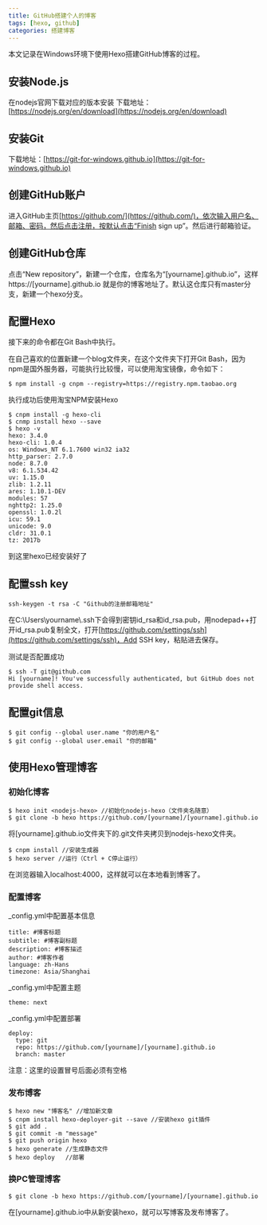 ```yaml
---
title: GitHub搭建个人的博客
tags: [hexo, github]
categories: 搭建博客
---
```

本文记录在Windows环境下使用Hexo搭建GitHub博客的过程。
## 安装Node.js
在nodejs官网下载对应的版本安装
下载地址：[https://nodejs.org/en/download](https://nodejs.org/en/download)

## 安装Git
下载地址：[https://git-for-windows.github.io](https://git-for-windows.github.io)

## 创建GitHub账户
进入GitHub主页[https://github.com/](https://github.com/)，依次输入用户名、邮箱、密码，然后点击注册，按默认点击“Finish sign up”。然后进行邮箱验证。

## 创建GitHub仓库
点击“New repository”，新建一个仓库，仓库名为“[yourname].github.io”，这样https://[yourname].github.io 就是你的博客地址了。默认这仓库只有master分支，新建一个hexo分支。

## 配置Hexo
接下来的命令都在Git Bash中执行。

在自己喜欢的位置新建一个blog文件夹，在这个文件夹下打开Git Bash，因为npm是国外服务器，可能执行比较慢，可以使用淘宝镜像，命令如下：

    $ npm install -g cnpm --registry=https://registry.npm.taobao.org
执行成功后使用淘宝NPM安装Hexo

    $ cnpm install -g hexo-cli
    $ cnmp install hexo --save
    $ hexo -v
    hexo: 3.4.0
    hexo-cli: 1.0.4
    os: Windows_NT 6.1.7600 win32 ia32
    http_parser: 2.7.0
    node: 8.7.0
    v8: 6.1.534.42
    uv: 1.15.0
    zlib: 1.2.11
    ares: 1.10.1-DEV
    modules: 57
    nghttp2: 1.25.0
    openssl: 1.0.2l
    icu: 59.1
    unicode: 9.0
    cldr: 31.0.1
    tz: 2017b
到这里hexo已经安装好了

## 配置ssh key

    ssh-keygen -t rsa -C "Github的注册邮箱地址"
在C:\Users\yourname\\.ssh下会得到密钥id\_rsa和id\_rsa.pub，用nodepad++打开id_rsa.pub复制全文，打开[https://github.com/settings/ssh](https://github.com/settings/ssh)，Add SSH key，粘贴进去保存。 

测试是否配置成功

    $ ssh -T git@github.com
    Hi [yourname]! You've successfully authenticated, but GitHub does not 
    provide shell access.


## 配置git信息

    $ git config --global user.name "你的用户名"
    $ git config --global user.email "你的邮箱"

## 使用Hexo管理博客
### 初始化博客
    $ hexo init <nodejs-hexo> //初始化nodejs-hexo（文件夹名随意）
    $ git clone -b hexo https://github.com/[yourname]/[yourname].github.io
将[yourname].github.io文件夹下的\.git文件夹拷贝到nodejs-hexo文件夹。

    $ cnpm install //安装生成器
    $ hexo server //运行（Ctrl + C停止运行）
在浏览器输入localhost:4000，这样就可以在本地看到博客了。
### 配置博客

_config.yml中配置基本信息

    title: #博客标题
    subtitle: #博客副标题
    description: #博客描述
    author: #博客作者
    language: zh-Hans
    timezone: Asia/Shanghai
_config.yml中配置主题

    theme: next

_config.yml中配置部署

    deploy:
      type: git
      repo: https://github.com/[yourname]/[yourname].github.io
      branch: master
注意：这里的设置冒号后面必须有空格

### 发布博客

    $ hexo new "博客名" //增加新文章
    $ cnpm install hexo-deployer-git --save //安装hexo git插件
    $ git add .
    $ git commit -m "message"
    $ git push origin hexo
    $ hexo generate //生成静态文件
    $ hexo deploy   //部署

### 换PC管理博客
    $ git clone -b hexo https://github.com/[yourname]/[yourname].github.io
在[yourname].github.io中从新安装hexo，就可以写博客及发布博客了。







